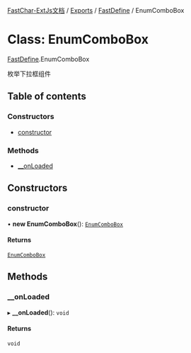 [FastChar-ExtJs文档](../README.md) / [Exports](../modules.md) / [FastDefine](../modules/FastDefine.md) / EnumComboBox

# Class: EnumComboBox

[FastDefine](../modules/FastDefine.md).EnumComboBox

枚举下拉框组件

## Table of contents

### Constructors

- [constructor](FastDefine.EnumComboBox.md#constructor)

### Methods

- [\_\_onLoaded](FastDefine.EnumComboBox.md#__onloaded)

## Constructors

### constructor

• **new EnumComboBox**(): [`EnumComboBox`](FastDefine.EnumComboBox.md)

#### Returns

[`EnumComboBox`](FastDefine.EnumComboBox.md)

## Methods

### \_\_onLoaded

▸ **__onLoaded**(): `void`

#### Returns

`void`
